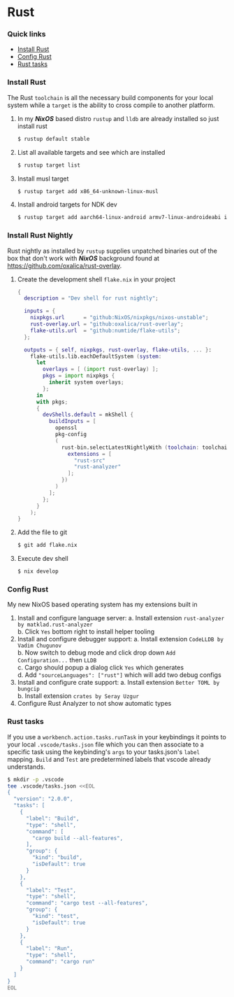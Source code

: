 # Rust

### Quick links
* [Install Rust](#install-rust)
* [Config Rust](#config-rust)
* [Rust tasks](#rust-tasks)

### Install Rust
The Rust `toolchain` is all the necessary build components for your local system while a `target` is 
the ability to cross compile to another platform.

1. In my ***NixOS*** based distro `rustup` and `lldb` are already installed so just install rust
   ```bash
   $ rustup default stable
   ```
2. List all available targets and see which are installed
   ```bash
   $ rustup target list
   ```
3. Install musl target
   ```bash
   $ rustup target add x86_64-unknown-linux-musl
   ```
3. Install android targets for NDK dev
   ```bash
   $ rustup target add aarch64-linux-android armv7-linux-androideabi i686-linux-android x86_64-linux-android
   ```

### Install Rust Nightly
Rust nightly as installed by `rustup` supplies unpatched binaries out of the box that don't work with 
***NixOS*** background found at https://github.com/oxalica/rust-overlay.

1. Create the development shell `flake.nix` in your project
   ```nix
   {
     description = "Dev shell for rust nightly";
   
     inputs = {
       nixpkgs.url      = "github:NixOS/nixpkgs/nixos-unstable";
       rust-overlay.url = "github:oxalica/rust-overlay";
       flake-utils.url  = "github:numtide/flake-utils";
     };
   
     outputs = { self, nixpkgs, rust-overlay, flake-utils, ... }:
       flake-utils.lib.eachDefaultSystem (system:
         let
           overlays = [ (import rust-overlay) ];
           pkgs = import nixpkgs {
             inherit system overlays;
           };
         in
         with pkgs;
         {
           devShells.default = mkShell {
             buildInputs = [
               openssl
               pkg-config
               (
                 rust-bin.selectLatestNightlyWith (toolchain: toolchain.default.override {
                   extensions = [
                     "rust-src"
                     "rust-analyzer"
                   ];
                 })
               )
             ];
           };
         }
       );
   }
   ```
2. Add the file to git
   ```bash
   $ git add flake.nix
   ```

3. Execute dev shell
   ```bash
   $ nix develop
   ```

### Config Rust
My new NixOS based operating system has my extensions built in

1. Install and configure language server:
   a. Install extension `rust-analyzer by matklad.rust-analyzer`  
   b. Click `Yes` bottom right to install helper tooling  
2. Install and configure debugger support:
   a. Install extension `CodeLLDB by Vadim Chugunov`  
   b. Now switch to debug mode and click drop down `Add Configuration...` then `LLDB`  
   c. Cargo should popup a dialog click `Yes` which generates   
   d. Add `"sourceLanguages": ["rust"]` which will add two debug configs
3. Install and configure crate support:
   a. Install extension `Better TOML by bungcip`  
   b. Install extension `crates by Seray Uzgur`  
4. Configure Rust Analyzer to not show automatic types

### Rust tasks
If you use a `workbench.action.tasks.runTask` in your keybindings it points to your local 
`.vscode/tasks.json` file which you can then associate to a specific task using the keybinding's 
`args` to your tasks.json's `label` mapping. `Build` and `Test` are predetermined labels that vscode 
already understands.

```bash
$ mkdir -p .vscode
tee .vscode/tasks.json <<EOL
{
  "version": "2.0.0",
  "tasks": [
    {
      "label": "Build",
      "type": "shell",
      "command": [
        "cargo build --all-features",
      ],
      "group": {
        "kind": "build",
        "isDefault": true
      }
    },
    {
      "label": "Test",
      "type": "shell",
      "command": "cargo test --all-features",
      "group": {
        "kind": "test",
        "isDefault": true
      }
    },
    {
      "label": "Run",
      "type": "shell",
      "command": "cargo run"
    }
  ]
}
EOL
```

<!-- 
vim: ts=2:sw=2:sts=2
-->
